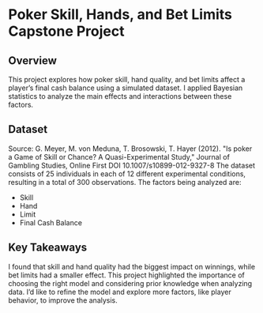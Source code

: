 # Poker Skill, Hands, and Bet Limits Capstone Project
## Overview
This project explores how poker skill, hand quality, and bet limits affect a player’s final cash balance using a simulated dataset. I applied Bayesian statistics to analyze the main effects and interactions between these factors.
## Dataset 
Source: G. Meyer, M. von Meduna, T. Brosowski, T. Hayer (2012). "Is poker
a Game of Skill or Chance? A Quasi-Experimental Study," Journal of Gambling 
Studies, Online First DOI 10.1007/s10899-012-9327-8
The dataset consists of 25 individuals in each of 12 different experimental conditions, resulting in a total of 300 observations. The factors being analyzed are:
- Skill
- Hand
- Limit
- Final Cash Balance
## Key Takeaways
I found that skill and hand quality had the biggest impact on winnings, while bet limits had a smaller effect. This project highlighted the importance of choosing the right model and considering prior knowledge when analyzing data. I’d like to refine the model and explore more factors, like player behavior, to improve the analysis.

